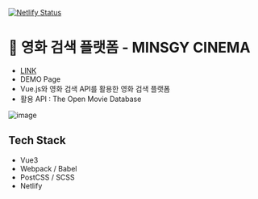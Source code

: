 [![Netlify Status](https://api.netlify.com/api/v1/badges/9c292cd7-0dd2-4ae7-b74b-ae7a9ffc9ca6/deploy-status)](https://app.netlify.com/sites/trusting-saha-c0c239/deploys)
# 🎥 영화 검색 플랫폼 - MINSGY CINEMA

- [LINK](https://trusting-saha-c0c239.netlify.app/)
- DEMO Page
- Vue.js와 영화 검색 API를 활용한 영화 검색 플랫폼
- 활용 API : The Open Movie Database

![image](https://user-images.githubusercontent.com/60251579/136733137-d8861cb5-e33d-44f9-b5af-3d19311133a3.png)


## Tech Stack

- Vue3
- Webpack / Babel
- PostCSS / SCSS
- Netlify

